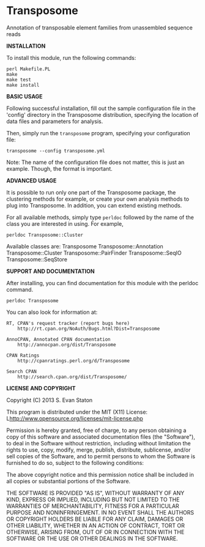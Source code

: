 Transposome
===========

Annotation of transposable element families from unassembled sequence reads





**INSTALLATION**

To install this module, run the following commands:

    perl Makefile.PL
    make
    make test
    make install

**BASIC USAGE**

Following successful installation, fill out the sample configuration file in the 'config' directory
in the Transposome distribution, specifying the location of data files and parameters for analysis.

Then, simply run the `transposome` program, specifying your configuration file:

    transposome --config transposome.yml

Note: The name of the configuration file does not matter, this is just an example. Though, the format is important.

**ADVANCED USAGE**

It is possible to run only one part of the Transposome package, the clustering methods for example, or create 
your own analysis methods to plug into Transposome. In addition, you can extend existing methods.

For all available methods, simply type `perldoc` followed by the name of the class you are interested in 
using. For example,

    perldoc Transposome::Cluster

Available classes are: 
    Transposome
    Transposome::Annotation
    Transposome::Cluster
    Transposome::PairFinder
    Transposome::SeqIO
    Transposome::SeqStore
                      

**SUPPORT AND DOCUMENTATION**

After installing, you can find documentation for this module with the
perldoc command.

    perldoc Transposome

You can also look for information at:

    RT, CPAN's request tracker (report bugs here)
        http://rt.cpan.org/NoAuth/Bugs.html?Dist=Transposome

    AnnoCPAN, Annotated CPAN documentation
        http://annocpan.org/dist/Transposome

    CPAN Ratings
        http://cpanratings.perl.org/d/Transposome

    Search CPAN
        http://search.cpan.org/dist/Transposome/


**LICENSE AND COPYRIGHT**

Copyright (C) 2013 S. Evan Staton

This program is distributed under the MIT (X11) License:
L<http://www.opensource.org/licenses/mit-license.php>

Permission is hereby granted, free of charge, to any person
obtaining a copy of this software and associated documentation
files (the "Software"), to deal in the Software without
restriction, including without limitation the rights to use,
copy, modify, merge, publish, distribute, sublicense, and/or sell
copies of the Software, and to permit persons to whom the
Software is furnished to do so, subject to the following
conditions:

The above copyright notice and this permission notice shall be
included in all copies or substantial portions of the Software.

THE SOFTWARE IS PROVIDED "AS IS", WITHOUT WARRANTY OF ANY KIND,
EXPRESS OR IMPLIED, INCLUDING BUT NOT LIMITED TO THE WARRANTIES
OF MERCHANTABILITY, FITNESS FOR A PARTICULAR PURPOSE AND
NONINFRINGEMENT. IN NO EVENT SHALL THE AUTHORS OR COPYRIGHT
HOLDERS BE LIABLE FOR ANY CLAIM, DAMAGES OR OTHER LIABILITY,
WHETHER IN AN ACTION OF CONTRACT, TORT OR OTHERWISE, ARISING
FROM, OUT OF OR IN CONNECTION WITH THE SOFTWARE OR THE USE OR
OTHER DEALINGS IN THE SOFTWARE.
